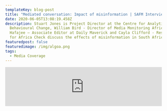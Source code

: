 ```yaml
---
templateKey: blog-post
title: "Mediated conversation: Impact of misinformation | SAFM Interview"
date: 2020-06-05T13:08:19.458Z
description: Stuart Jones is Project Director at the Centre for Analytics and
  Behavioural Change, William Bird - Director of Media Monitoring Africa, Ferial
  Hafajee – Associate Editor at Daily Maverick and Cayla Clifford - Researcher
  for Africa Check discuss the effects of misinformation in South Africa.
featuredpost: false
featuredimage: /img/algoa.png
tags:
  - Media Coverage
---
```

<iframe src="https://iframe.iono.fm/e/870867" width="100%" height="126" frameborder="0"></iframe>